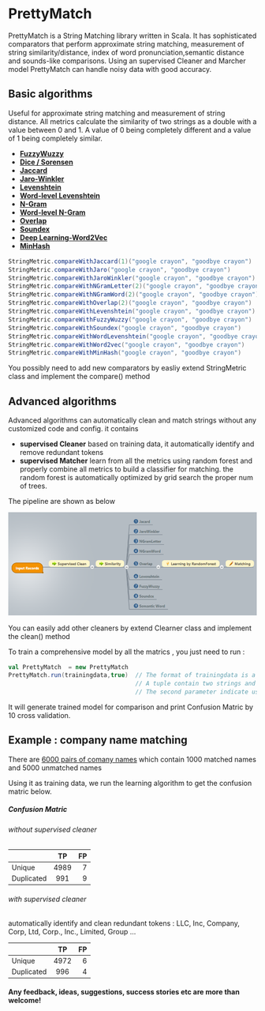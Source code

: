PrettyMatch
===========
PrettyMatch is a String Matching library written in Scala. 
It has sophisticated comparators that perform approximate string matching, measurement of string similarity/distance, index of word pronunciation,semantic distance and sounds-like comparisons. Using an supervised Cleaner and Marcher model PrettyMatch can handle noisy data with good accuracy.

## Basic algorithms
Useful for approximate string matching and measurement of string distance. All metrics calculate the similarity of two strings as a double with a value between 0 and 1. A value of 0 being completely different and a value of 1 being completely similar.

* __[FuzzyWuzzy](http://chairnerd.seatgeek.com/fuzzywuzzy-fuzzy-string-matching-in-python/)__ 
* __[Dice / Sorensen](http://en.wikipedia.org/wiki/Dice%27s_coefficient)__ 
* __[Jaccard](http://en.wikipedia.org/wiki/Jaccard_index)__ 
* __[Jaro-Winkler](http://en.wikipedia.org/wiki/Jaro-Winkler_distance)__ 
* __[Levenshtein](http://en.wikipedia.org/wiki/Levenshtein_distance)__ 
* __[Word-level Levenshtein](http://en.wikipedia.org/wiki/Levenshtein_distance)__ 
* __[N-Gram](http://en.wikipedia.org/wiki/N-gram)__
* __[Word-level N-Gram](http://en.wikipedia.org/wiki/N-gram)__
* __[Overlap](http://en.wikipedia.org/wiki/Overlap_coefficient)__ 
* __[Soundex](http://en.wikipedia.org/wiki/Soundex)__ 
* __[Deep Learning-Word2Vec](https://code.google.com/p/word2vec/)__
* __[MinHash](http://en.wikipedia.org/wiki/MinHash)__ 

```scala
StringMetric.compareWithJaccard(1)("google crayon", "goodbye crayon")       //0.6875
StringMetric.compareWithJaro("google crayon", "goodbye crayon")             //0.7863
StringMetric.compareWithJaroWinkler("google crayon", "goodbye crayon") 	    //0.8504
StringMetric.compareWithNGramLetter(2)("google crayon", "goodbye crayon")   //0.6923
StringMetric.compareWithNGramWord(2)("google crayon", "goodbye crayon")     //0.3333
StringMetric.compareWithOverlap(2)("google crayon", "goodbye crayon")       //0.7500
StringMetric.compareWithLevenshtein("google crayon", "goodbye crayon")	    //0.7857
StringMetric.compareWithFuzzyWuzzy("google crayon", "goodbye crayon")       //0.7900
StringMetric.compareWithSoundex("google crayon", "goodbye crayon")          //0.7000
StringMetric.compareWithWordLevenshtein("google crayon", "goodbye crayon")  //0.5000
StringMetric.compareWithWord2vec("google crayon", "goodbye crayon")         //0.5920
StringMetric.compareWithMinHash("google crayon", "goodbye crayon")          //0.3333
```

You possibly need to add new comparators by easliy extend StringMetric class and implement the compare() method 

##  Advanced algorithms
Advanced algorithms can automatically clean and match strings without any customized code and config. it contains 

* __supervised Cleaner__  based on training data, it automatically identify and remove redundant tokens  
* __supervised Matcher__  learn from all the metrics using random forest and properly combine all metrics to build a classifier for matching.  the random forest is automatically optimized by grid search the proper num of trees. 

The pipeline are shown as below

![alt tag](https://raw.githubusercontent.com/wangxiangtao/prettymatch/master/pipe.png)

You can easily add other cleaners by extend Clearner class and implement the clean() method 

To train a comprehensive model by all the matrics , you just need to run :

```scala
val PrettyMatch  = new PrettyMatch 
PrettyMatch.run(trainingdata,true)  // The format of trainingdata is a list of tuple which has 3 elements                  
                                    // A tuple contain two strings and one boolean value to indicate they match or not)
                                    // The second parameter indicate use supervised cleaner or not
```


It will generate trained model for comparison and print Confusion Matric by 10 cross validation.


##  Example : company name matching
There are [6000 pairs of comany names](https://drive.google.com/file/d/0B3fXSfbZhqCFcVJDeDJmdmh4Umc/view?usp=sharing
) which contain 1000 matched names and 5000 unmatched names

Using it as training data, we run the learning algorithm to get the confusion matric below. 
##### Confusion Matric
###### without supervised cleaner
|               | TP            | FP  |
| ------------- |:-------------:| --: |
| Unique        | 4989          | 7   |
| Duplicated    | 991           | 9   |

###### with supervised cleaner
automatically identify and clean redundant tokens : LLC, Inc, Company, Corp, Ltd, Corp., Inc., Limited, Group ...

|               | TP            | FP  |
| ------------- |:-------------:| --: |
| Unique        | 4972          | 6   |
| Duplicated    | 996           | 4   |

#### Any feedback, ideas, suggestions, success stories etc are more than welcome!

